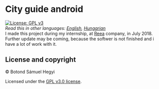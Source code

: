 
# City guide android
[![License: GPL v3](https://img.shields.io/badge/License-GPL%20v3-blue.svg)](https://www.gnu.org/licenses/gpl-3.0) <br/>
*Read this in other languages: [English](README.md), [Hungarian](README.hu.md)* <br/>
I made this project during my internship, at [Reea](https://www.reea.net/) company, in July 2018.
Further update may be coming, because the softwer is not finished and i have a lot of work with it.


## License and copyright
© Botond Sámuel Hegyi

Licensed under the [GPL v3.0 license](LICENSE).
